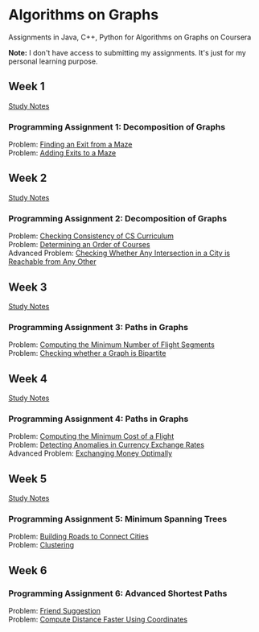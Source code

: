 # Algorithms on Graphs

Assignments in Java, C++, Python for Algorithms on Graphs on Coursera

<strong>Note:</strong> I don't have access to submitting my assignments. It's just for my personal learning purpose.

## Week 1

[Study Notes](week1_decomposition1/decomposition1.pdf)

### Programming Assignment 1: Decomposition of Graphs

Problem: [Finding an Exit from a Maze](week1_decomposition1/1_reachability/reachability.py) </br>
Problem: [Adding Exits to a Maze](week1_decomposition1/2_connected_components/connected_components.py) </br>

## Week 2

[Study Notes](week2_decomposition2/decomposition2.pdf)

### Programming Assignment 2: Decomposition of Graphs

Problem: [Checking Consistency of CS Curriculum](week2_decomposition2/1_acyclicity/acyclicity.py) </br>
Problem: [Determining an Order of Courses](week2_decomposition2/2_toposort/toposort.py) </br>
Advanced Problem: [Checking Whether Any Intersection in a City is Reachable from Any Other](week2_decomposition2/3_strongly_connected/strongly_connected.py) </br>

## Week 3

[Study Notes](https://gist.github.com/akueisara/4d274697d5553837a1973a42d31a2224)

### Programming Assignment 3: Paths in Graphs

Problem: [Computing the Minimum Number of Flight Segments](https://github.com/akueisara/algorithms-on-graphs/tree/master/week%203/bfs) </br>
Problem: [Checking whether a Graph is Bipartite](https://github.com/akueisara/algorithms-on-graphs/tree/master/week%203/bipartite) </br>

## Week 4

[Study Notes](https://gist.github.com/akueisara/00e76a5552e41be21b6838cbfcea4b6c)

### Programming Assignment 4: Paths in Graphs

Problem: [Computing the Minimum Cost of a Flight](https://github.com/akueisara/algorithms-on-graphs/tree/master/week%204/dijkstra) </br>
Problem: [Detecting Anomalies in Currency Exchange Rates](https://github.com/akueisara/algorithms-on-graphs/tree/master/week%204/negative_cycle) </br>
Advanced Problem: [Exchanging Money Optimally](https://github.com/akueisara/algorithms-on-graphs/tree/master/week%204/shortest_paths) </br>

## Week 5

[Study Notes](https://gist.github.com/akueisara/42c7b82c43fb2a1ca78303b1624fa7c7)

### Programming Assignment 5: Minimum Spanning Trees

Problem: [Building Roads to Connect Cities](https://github.com/akueisara/algorithms-on-graphs/tree/master/week%205/connecting_points) </br>
Problem: [Clustering](https://github.com/akueisara/algorithms-on-graphs/tree/master/week%205/clustering) </br>

## Week 6

### Programming Assignment 6: Advanced Shortest Paths

Problem: [Friend Suggestion](https://github.com/akueisara/algorithms-on-graphs/tree/master/week%206/friend_suggestion) </br>
Problem: [Compute Distance Faster Using Coordinates](https://github.com/akueisara/algorithms-on-graphs/tree/master/week%206/dist_with_coords) </br>
